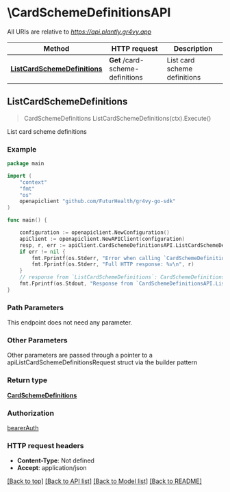 # \CardSchemeDefinitionsAPI

All URIs are relative to *https://api.plantly.gr4vy.app*

Method | HTTP request | Description
------------- | ------------- | -------------
[**ListCardSchemeDefinitions**](CardSchemeDefinitionsAPI.md#ListCardSchemeDefinitions) | **Get** /card-scheme-definitions | List card scheme definitions



## ListCardSchemeDefinitions

> CardSchemeDefinitions ListCardSchemeDefinitions(ctx).Execute()

List card scheme definitions



### Example

```go
package main

import (
	"context"
	"fmt"
	"os"
	openapiclient "github.com/FuturHealth/gr4vy-go-sdk"
)

func main() {

	configuration := openapiclient.NewConfiguration()
	apiClient := openapiclient.NewAPIClient(configuration)
	resp, r, err := apiClient.CardSchemeDefinitionsAPI.ListCardSchemeDefinitions(context.Background()).Execute()
	if err != nil {
		fmt.Fprintf(os.Stderr, "Error when calling `CardSchemeDefinitionsAPI.ListCardSchemeDefinitions``: %v\n", err)
		fmt.Fprintf(os.Stderr, "Full HTTP response: %v\n", r)
	}
	// response from `ListCardSchemeDefinitions`: CardSchemeDefinitions
	fmt.Fprintf(os.Stdout, "Response from `CardSchemeDefinitionsAPI.ListCardSchemeDefinitions`: %v\n", resp)
}
```

### Path Parameters

This endpoint does not need any parameter.

### Other Parameters

Other parameters are passed through a pointer to a apiListCardSchemeDefinitionsRequest struct via the builder pattern


### Return type

[**CardSchemeDefinitions**](CardSchemeDefinitions.md)

### Authorization

[bearerAuth](../README.md#bearerAuth)

### HTTP request headers

- **Content-Type**: Not defined
- **Accept**: application/json

[[Back to top]](#) [[Back to API list]](../README.md#documentation-for-api-endpoints)
[[Back to Model list]](../README.md#documentation-for-models)
[[Back to README]](../README.md)

